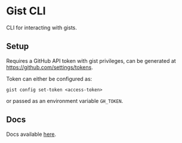 # Gist CLI

CLI for interacting with gists.

## Setup

Requires a GitHub API token with gist privileges, can be generated at https://github.com/settings/tokens.

Token can either be configured as:

```
gist config set-token <access-token>
```

or passed as an environment variable `GH_TOKEN`.

## Docs

Docs available [here](docs/gist.md).
